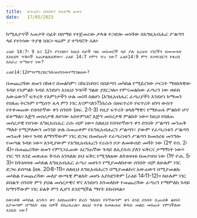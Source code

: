 ```yaml
---
title:  ፍጥረት፣ ሰንበትና የፍጻሜ ዘመን
date:   17/05/2023
---
```


ከሚሊዮኖች አመታት በፊት በሰማይ የተጀመረው ታላቁ ተጋድሎ መነሻው በእግዚአብሔር ሥልጣን ላይ የተነሳው ጥያቄ ነበር። ዛሬም ያ ተግዳሮት አለ።

`ራዕይ 14:7፣ 9 እና 12ን ያንብቡ። ከዚህ በታች ባሉ መስመሮች ላይ ያሉ አረፍተ ነገሮችን በመሙላት እነዚህን ጥቅሶች አጠቃልሉአቸው። ራዕይ 14:7 የምን ጥሪ ነው? ራዕይ14:9 ምን እንዳናደርግ የቀረበ አስፈሪ ተማጽኖ ነው?`

`ራዕይ14:12ምንየሚያደርግሕዝብንነውየሚገልጸው?`

በመጨረሻው ዘመን በክፉና በመልካም፣ በክርስቶስና በሰይጣን መካከል የሚደረገው ጦርነት ማዕከላዊው ጉዳይ የአምልኮ ጉዳይ እንደሆነ እነዚህ ንባቦች ግልጽ ያደርጋሉ። የምናመልከው ፈጣሪን ነው ወይስ አውሬውን? ፍጥረት የእምነታችን ሁሉ መነሻ ስለሆነ (እግዚአብሔር ፈጣሪያችን እንደሆነ ከማመን የበለጠ ትርጉም የሚሰጥ ሌላ ምን ነገር እናምናለን?)በራሱ በዘፍጥረት የፍጥረት ዘገባ ውስጥ የተቀመጠው የሰባተኛው ቀን ሰንበት (ዘፍ. 2፡1-3) የዚያ ፍጥረት ዘላለማዊና የማይጠፋ ምልክት ሆኖ ይቆማል። እጅግ መሰረታዊ ለሆነው አስተምህሮ እጅግ መሰረታዊ ምልክት ነው። ከዚህ የበለጠ መሰረታዊ የሆነው እግዚአብሔር ራሱ ብቻ ነው። ስለዚህ የሰባተኛውን ቀን ሰንበት ሥልጣን መንጠቅ ማለት የሚቻለውን መንገድ ሁሉ በመጠቀም የእግዚአብሔርን ሥልጣን፣ ያውም የፈጣሪነቱን ሥልጣን መንጠቅ ነው። ጉዳዩ ለማንኛውም ነገር ድጋፍ በመስጠት የፈጣሪነቱን ሥልጣን ከመሰረቱ መንግሎ የመጣል ጉዳይ ነው። እንዲያውም የእግዚአብሔርን የራሱን ቦታ ለመውሰድ መሻት ነው (2ኛ ተሰ. 2፡4)። በመጨረሻው ዘመን የምንጋፈጠው እርግጠኛው ጉዳይ ለኢየሱስ ያለን ፍቅርና ታማኝነት ነው። ነገር ግን እንደ መጽሐፍ ቅዱስ አገላለጽ ይህ ፍቅር የሚገለጸው ለትዕዛዛቱ በመታዘዝ ነው (1ኛ ዮሐ. 5፡3)። ከትዕዛዛቱ መካከል እግዚአብሔር ፈጣሪ መሆኑን የሚያመለክተው ሰንበት ብቻ ለሁሉም ነገር ድጋፍ ይሰጣል (ዘጸ. 20፡8-11)። ስለዚህ እግዚአብሔርን በሚያመልኩና አውሬውን በሚያመልኩ መካከል የመጨረሻው መለያ ውጫዊ ምልክት መሆኑ አያስደንቅም (ራዕይ 14፡11-12)። ከሁሉም ነገር ይበልጥ ሰንበት ምን ያህል መሰረታዊና ዋና እንደሆነ ስንመለከት የመጨረሻው ፈጣሪን የማምለክ ጉዳይ ከማንኛውም ነገር ይልቅ ምን ሊሆን እንደሚችል ማየት ይከብዳል።

`ከቀናቶቹ መካከል አንዱን ቀን እስከጠበቅን ድረስ ግለሰቡ የትኛውንም ቀን እንደ ሰንበት ቢጠብቅ ልዩነት አያመጣም በማለት ብዙ ሰዎች ይከራከራሉ። ለዚህ ጥያቄ ከመጽሐፍ ቅዱስ መልስ መስጠት የምንችለው እንዴት ነው?`